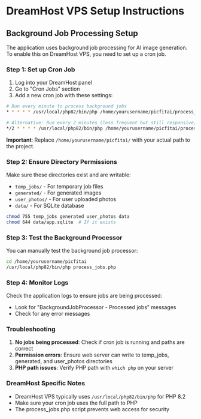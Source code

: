 # DreamHost VPS Setup Instructions

## Background Job Processing Setup

The application uses background job processing for AI image generation. To enable this on DreamHost VPS, you need to set up a cron job.

### Step 1: Set up Cron Job

1. Log into your DreamHost panel
2. Go to "Cron Jobs" section
3. Add a new cron job with these settings:

```bash
# Run every minute to process background jobs
* * * * * /usr/local/php82/bin/php /home/yourusername/picfitai/process_jobs.php

# Alternative: Run every 2 minutes (less frequent but still responsive)
*/2 * * * * /usr/local/php82/bin/php /home/yourusername/picfitai/process_jobs.php
```

**Important**: Replace `/home/yourusername/picfitai/` with your actual path to the project.

### Step 2: Ensure Directory Permissions

Make sure these directories exist and are writable:
- `temp_jobs/` - For temporary job files
- `generated/` - For generated images
- `user_photos/` - For user uploaded photos
- `data/` - For SQLite database

```bash
chmod 755 temp_jobs generated user_photos data
chmod 644 data/app.sqlite  # If it exists
```

### Step 3: Test the Background Processor

You can manually test the background job processor:

```bash
cd /home/yourusername/picfitai
/usr/local/php82/bin/php process_jobs.php
```

### Step 4: Monitor Logs

Check the application logs to ensure jobs are being processed:
- Look for "BackgroundJobProcessor - Processed jobs" messages
- Check for any error messages

### Troubleshooting

1. **No jobs being processed**: Check if cron job is running and paths are correct
2. **Permission errors**: Ensure web server can write to temp_jobs, generated, and user_photos directories
3. **PHP path issues**: Verify PHP path with `which php` on your server

### DreamHost Specific Notes

- DreamHost VPS typically uses `/usr/local/php82/bin/php` for PHP 8.2
- Make sure your cron job uses the full path to PHP
- The process_jobs.php script prevents web access for security